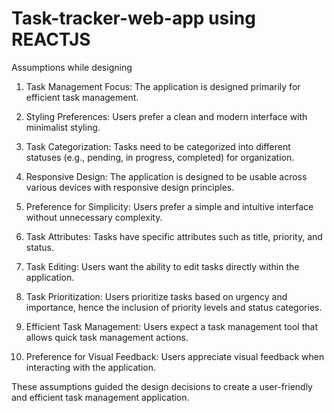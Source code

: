 ﻿# Task-tracker-web-app using REACTJS

Assumptions while designing


1. Task Management Focus: The application is designed primarily for efficient task management.

2. Styling Preferences: Users prefer a clean and modern interface with minimalist styling.

3. Task Categorization: Tasks need to be categorized into different statuses (e.g., pending, in progress, completed) for organization.

4. Responsive Design: The application is designed to be usable across various devices with responsive design principles.

5. Preference for Simplicity: Users prefer a simple and intuitive interface without unnecessary complexity.

6. Task Attributes: Tasks have specific attributes such as title, priority, and status.

7. Task Editing: Users want the ability to edit tasks directly within the application.

8. Task Prioritization: Users prioritize tasks based on urgency and importance, hence the inclusion of priority levels and status categories.

9. Efficient Task Management: Users expect a task management tool that allows quick task management actions.

10. Preference for Visual Feedback: Users appreciate visual feedback when interacting with the application.

These assumptions guided the design decisions to create a user-friendly and efficient task management application.
 
